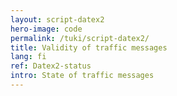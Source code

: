 ```yaml
---
layout: script-datex2
hero-image: code
permalink: /tuki/script-datex2/
title: Validity of traffic messages
lang: fi
ref: Datex2-status
intro: State of traffic messages
---
```



